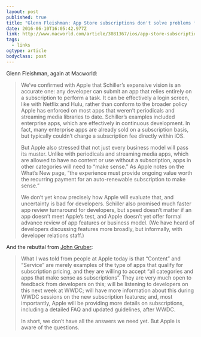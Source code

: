 ```yaml
---
layout: post 
published: true 
title: "Glenn Fleishman: App Store subscriptions don't solve problems for most developers" 
date: 2016-06-10T16:05:42.977Z 
link: http://www.macworld.com/article/3081367/ios/app-store-subscriptions-dont-solve-problems-for-most-developers.html 
tags:
  - links
ogtype: article 
bodyclass: post 
---
```


Glenn Fleishman, again at Macworld:

> We’ve confirmed with Apple that Schiller’s expansive vision is an accurate one: any developer can submit an app that relies entirely on a subscription to perform a task. It can be effectively a login screen, like with Netflix and Hulu, rather than conform to the broader policy Apple has enforced on most apps that weren’t periodicals and streaming media libraries to date. Schiller’s examples included enterprise apps, which are effectively in continuous development. In fact, many enterprise apps are already sold on a subscription basis, but typically couldn’t charge a subscription fee directly within iOS.
> 
> But Apple also stressed that not just every business model will pass its muster. Unlike with periodicals and streaming media apps, which are allowed to have no content or use without a subscription, apps in other categories will need to “make sense.” As Apple notes on the What’s New page, “the experience must provide ongoing value worth the recurring payment for an auto-renewable subscription to make sense.”
> 
> We don’t yet know precisely how Apple will evaluate that, and uncertainty is bad for developers. Schiller also promised much faster app review turnaround for developers, but speed doesn’t matter if an app doesn’t meet Apple’s test, and Apple doesn’t yet offer formal advance review of app features or business model. (We have heard of developers discussing features more broadly, but informally, with developer relations staff.)

And the rebuttal from [John Gruber](http://daringfireball.net/linked/2016/06/10/fleishman-app-store-subs):

> What I was told from people at Apple today is that “Content” and “Service” are merely examples of the type of apps that qualify for subscription pricing, and they are willing to accept “all categories and apps that make sense as subscriptions”. They are very much open to feedback from developers on this; will be listening to developers on this next week at WWDC; will have more information about this during WWDC sessions on the new subscription features; and, most importantly, Apple will be providing more details on subscriptions, including a detailed FAQ and updated guidelines, after WWDC.
> 
> In short, we don’t have all the answers we need yet. But Apple is aware of the questions.
